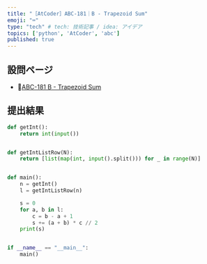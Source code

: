```yaml
---
title: "［AtCoder］ABC-181｜B - Trapezoid Sum"
emoji: "⌨️"
type: "tech" # tech: 技術記事 / idea: アイデア
topics: ['python', 'AtCoder', 'abc']
published: true
---
```


## 設問ページ

- 🔗[ABC-181 B - Trapezoid Sum](https://atcoder.jp/contests/abc181/tasks/abc181_b)

## 提出結果

```python
def getInt():
    return int(input())


def getIntListRow(N):
    return [list(map(int, input().split())) for _ in range(N)]


def main():
    n = getInt()
    l = getIntListRow(n)

    s = 0
    for a, b in l:
        c = b - a + 1
        s += (a + b) * c // 2
    print(s)


if __name__ == "__main__":
    main()
```
